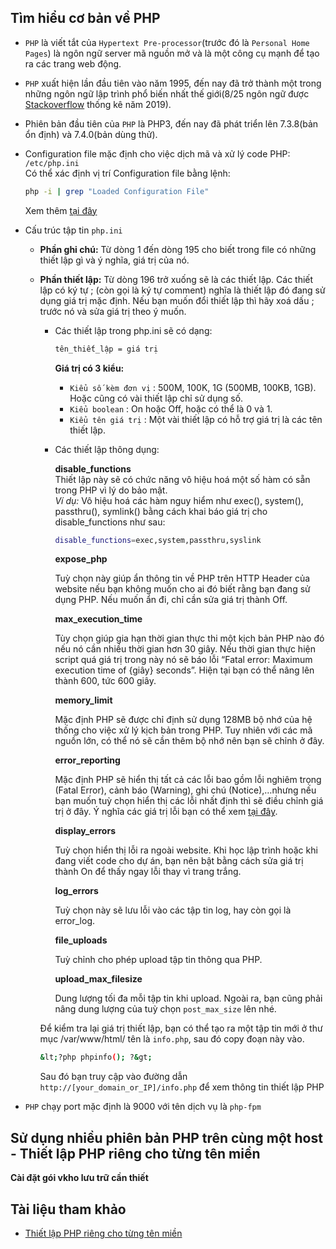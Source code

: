 ## Tìm hiểu cơ bản về PHP  

- `PHP` là viết tắt của `Hypertext Pre-processor`(trước đó là `Personal Home Pages`) là ngôn ngữ server mã nguồn mở và là một công cụ mạnh để tạo ra các trang web động.  

- `PHP` xuất hiện lần đầu tiên vào năm 1995, đến nay đã trở thành một trong những ngôn ngữ lập trình phổ biến nhất thế giới(8/25 ngôn ngữ được [Stackoverflow](https://insights.stackoverflow.com/survey/2019) thống kê năm 2019).  

- Phiên bản đầu tiên của `PHP` là PHP3, đến nay đã phát triển lên 7.3.8(bản ổn định) và 7.4.0(bản dùng thử).  

- Configuration file mặc định cho việc dịch mã và xử lý code PHP: `/etc/php.ini`  
  Có thể xác định vị trí Configuration file bằng lệnh: 

   ```sh
   php -i | grep "Loaded Configuration File"
   ```  
  
  Xem thêm [tại đây](https://xuanthulab.net/tim-vi-tri-file-php-ini-de-cau-hinh-php.html)

- Cấu trúc tập tin `php.ini`  

  - **Phần ghi chú:** Từ dòng 1 đến dòng 195 cho biết trong file có những thiết lập gì và ý nghĩa, giá trị của nó.  

  - **Phần thiết lập:** Từ dòng 196 trở xuống sẽ là các thiết lập. Các thiết lập có ký tự ; (còn gọi là ký tự comment) nghĩa là thiết lập đó đang sử dụng giá trị mặc định. Nếu bạn muốn đổi thiết lập thì hãy xoá dấu ; trước nó và sửa giá trị theo ý muốn.  

    - Các thiết lập trong php.ini sẽ có dạng:

      ```sh
      tên_thiết_lập = giá trị
      ```  

      **Giá trị có 3 kiểu:**  

      - `Kiểu số kèm đơn vị` : 500M, 100K, 1G (500MB, 100KB, 1GB). Hoặc cũng có vài thiết lập chỉ sử dụng số.  
      - `Kiểu boolean` : On hoặc Off, hoặc có thể là 0 và 1.  
      - `Kiểu tên giá trị` : Một vài thiết lập có hỗ trợ giá trị là các tên thiết lập.  

    - Các thiết lập thông dụng:  

      **disable_functions**  
      Thiết lập này sẽ có chức năng vô hiệu hoá một số hàm có sẵn trong PHP vì lý do bảo mật.  
      *Ví dụ:* Vô hiệu hoá các hàm nguy hiểm như exec(), system(), passthru(), symlink() bằng cách khai báo giá trị cho disable_functions như sau:  

      ```sh
      disable_functions=exec,system,passthru,syslink
      ```  

      **expose_php**  

        Tuỳ chọn này giúp ẩn thông tin về PHP trên HTTP Header của website nếu bạn không muốn cho ai đó biết rằng bạn đang sử dụng PHP. Nếu muốn ẩn đi, chỉ cần sửa giá trị thành Off.  

      **max_execution_time**  

        Tùy chọn giúp gia hạn thời gian thực thi một kịch bản PHP nào đó nếu nó cần nhiều thời gian hơn 30 giây. Nếu thời gian thực hiện script quá giá trị trong này nó sẽ báo lỗi “Fatal error: Maximum execution time of {giây} seconds”. Hiện tại bạn có thể nâng lên thành 600, tức 600 giây.

      **memory_limit**  

        Mặc định PHP sẽ được chỉ định sử dụng 128MB bộ nhớ của hệ thống cho việc xử lý kịch bản trong PHP. Tuy nhiên với các mã nguồn lớn, có thể nó sẽ cần thêm bộ nhớ nên bạn sẽ chỉnh ở đây.

      **error_reporting**  

        Mặc định PHP sẽ hiển thị tất cả các lỗi bao gồm lỗi nghiêm trọng (Fatal Error), cảnh báo (Warning), ghi chú (Notice),…nhưng nếu bạn muốn tuỳ chọn hiển thị các lỗi nhất định thì sẽ điều chỉnh giá trị ở đây. Ý nghĩa các giá trị lỗi bạn có thể xem [tại đây](https://www.php.net/manual/en/errorfunc.constants.php).

      **display_errors**  

        Tuỳ chọn hiển thị lỗi ra ngoài website. Khi học lập trình hoặc khi đang viết code cho dự án, bạn nên bật bằng cách sửa giá trị thành On để thấy ngay lỗi thay vì trang trắng.

      **log_errors**  

        Tuỳ chọn này sẽ lưu lỗi vào các tập tin log, hay còn gọi là error_log.

      **file_uploads**  

        Tuỳ chỉnh cho phép upload tập tin thông qua PHP.

      **upload_max_filesize**  

        Dung lượng tối đa mỗi tập tin khi upload. Ngoài ra, bạn cũng phải nâng dung lượng của tuỳ chọn `post_max_size` lên nhé.


    Để kiểm tra lại giá trị thiết lập, bạn có thể tạo ra một tập tin mới ở thư mục /var/www/html/ tên là `info.php`, sau đó copy đoạn này vào.

      ```sh
      &lt;?php phpinfo(); ?&gt;
      ```  

    Sau đó bạn truy cập vào đường dẫn `http://[your_domain_or_IP]/info.php` để xem thông tin thiết lập PHP  



- `PHP` chạy port mặc định là 9000 với tên dịch vụ là `php-fpm`

## Sử dụng nhiều phiên bản PHP trên cùng một host - Thiết lập PHP riêng cho từng tên miền  

**Cài đặt gói vkho lưu trữ cần thiết**  
  







## Tài liệu tham khảo  

- [Thiết lập PHP riêng cho từng tên miền](https://wpcanban.com/hosting-domain/nhieu-phien-ban-php-tren-cung-mot-host.html)



